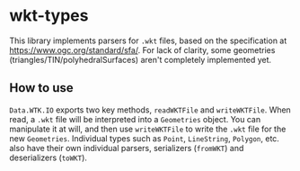 # wkt-types

This library implements parsers for `.wkt` files, based on the specification at https://www.ogc.org/standard/sfa/. For lack of clarity, some geometries (triangles/TIN/polyhedralSurfaces) aren't completely implemented yet. 

## How to use

`Data.WTK.IO` exports two key methods, `readWKTFile` and `writeWKTFile`. When read, a `.wkt` file will be interpreted into a `Geometries` object. You can manipulate it at will, and then use `writeWKTFile` to write the `.wkt` file for the new `Geometries`. 
Individual types such as `Point`, `LineString`, `Polygon`, etc. also have their own individual parsers, serializers (`fromWKT`) and deserializers (`toWKT`).